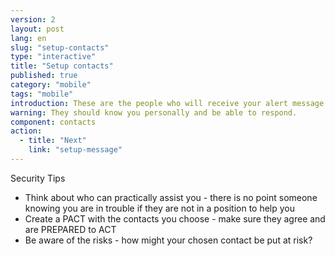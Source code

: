 ```yaml
---
version: 2
layout: post
lang: en
slug: "setup-contacts"
type: "interactive"
title: "Setup contacts"
published: true
category: "mobile"
tags: "mobile"
introduction: These are the people who will receive your alert message.
warning: They should know you personally and be able to respond.
component: contacts
action:
  - title: "Next"
    link: "setup-message"
---
```


Security Tips

 - Think about who can practically assist you - there is no point someone knowing you are in trouble if they are not in a position to help you
 - Create a PACT with the contacts you choose - make sure they agree and are PREPARED to ACT
 - Be aware of the risks - how might your chosen contact be put at risk? 
 
